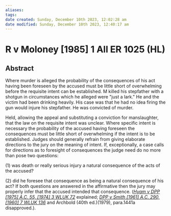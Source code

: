 ```yaml
---
aliases: 
tags: 
date created: Sunday, December 10th 2023, 12:02:28 am
date modified: Sunday, December 10th 2023, 12:40:17 am
---
```


# R v Moloney [1985] 1 All ER 1025 (HL)

## Abstract

Where murder is alleged the probability of the consequences of his act having been foreseen by the accused must be little short of overwhelming before the requisite intent can be established. M killed his stepfather with a shotgun in circumstances which he alleged were "just a lark." He and the victim had been drinking heavily. His case was that he had no idea firing the gun would injure his stepfather. He was convicted of murder.

Held, allowing the appeal and substituting a conviction for manslaughter, that the law on the requisite intent was unclear. Where specific intent is necessary the probability of the accused having foreseen the consequences must be little short of overwhelming if the intent is to be established. Judges should generally refrain from giving elaborate directions to the jury on the meaning of intent. If, exceptionally, a case calls for directions as to foresight of consequences the judge need do no more than pose two questions:

(1) was death or really serious injury a natural consequence of the acts of the accused?

(2) did he foresee that consequence as being a natural consequence of his act? If both questions are answered in the affirmative then the jury may properly infer that the accused intended that consequence. (_[Hyam v DPP [1975] A.C. 55, [1974] 3 WLUK 72](https://uk.westlaw.com/Document/IC5986F90E42711DA8FC2A0F0355337E9/View/FullText.html?originationContext=document&transitionType=DocumentItem&ppcid=33b7106657354921ace4223cdaa64700&contextData=(sc.Default))_ explained; _[DPP v Smith [1961] A.C. 290, [1960] 7 WLUK 136](https://uk.westlaw.com/Document/I9B0E8B10E42711DA8FC2A0F0355337E9/View/FullText.html?originationContext=document&transitionType=DocumentItem&ppcid=33b7106657354921ace4223cdaa64700&contextData=(sc.Default))_ and Archbold (40th ed.)(1979), para.1441a disapproved.).

